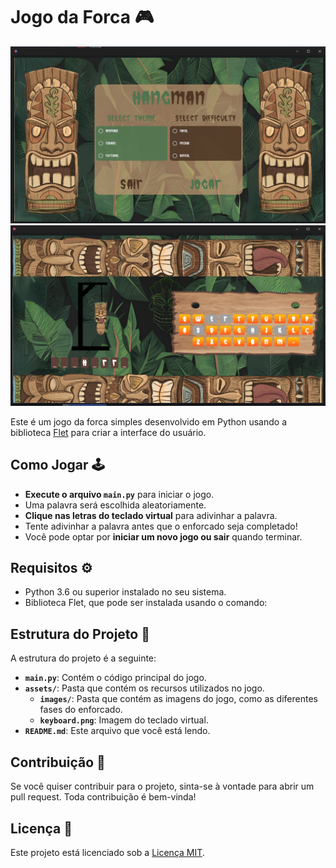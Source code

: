 # Jogo da Forca 🎮

<img src="image.png"/>
<img src="image2.png"/>

Este é um jogo da forca simples desenvolvido em Python usando a biblioteca [Flet](https://github.com/ffont/flet) para criar a interface do usuário.

## Como Jogar 🕹️

- **Execute o arquivo `main.py`** para iniciar o jogo.
- Uma palavra será escolhida aleatoriamente.
- **Clique nas letras do teclado virtual** para adivinhar a palavra.
- Tente adivinhar a palavra antes que o enforcado seja completado!
- Você pode optar por **iniciar um novo jogo ou sair** quando terminar.

## Requisitos ⚙️

- Python 3.6 ou superior instalado no seu sistema.
- Biblioteca Flet, que pode ser instalada usando o comando:

## Estrutura do Projeto 📁

A estrutura do projeto é a seguinte:

- **`main.py`**: Contém o código principal do jogo.
- **`assets/`**: Pasta que contém os recursos utilizados no jogo.
  - **`images/`**: Pasta que contém as imagens do jogo, como as diferentes fases do enforcado.
  - **`keyboard.png`**: Imagem do teclado virtual.
- **`README.md`**: Este arquivo que você está lendo.

## Contribuição 🤝

Se você quiser contribuir para o projeto, sinta-se à vontade para abrir um pull request. Toda contribuição é bem-vinda!

## Licença 📝

Este projeto está licenciado sob a [Licença MIT](https://opensource.org/licenses/MIT).
